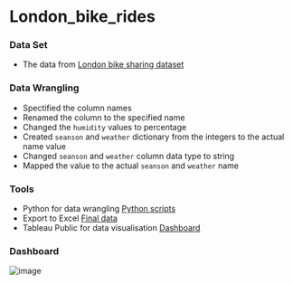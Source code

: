 # London_bike_rides

### Data Set
- The data from [London bike sharing dataset](https://www.kaggle.com/datasets/hmavrodiev/london-bike-sharing-dataset)

### Data Wrangling
- Spectified the column names
- Renamed the column to the specified name
- Changed the `humidity` values to percentage
- Created `seanson` and `weather` dictionary from the integers to the actual name value
- Changed `seanson` and `weather` column data type to string
- Mapped the value to the actual `seanson` and `weather` name

### Tools
- Python for data wrangling [Python scripts](https://github.com/stlionnn/London_bike_rides_visualisation/blob/main/london_bike.ipynb)
- Export to Excel [Final data](https://github.com/stlionnn/London_bike_rides_visualization/blob/main/london_bike_final.xlsx)
- Tableau Public for data visualisation [Dashboard](https://public.tableau.com/app/profile/kampee.peerakhum/viz/London_bike_rides_16883716919000/LondonBikeRides)

### Dashboard

![image](https://github.com/stlionnn/London_bike_rides_visualisation/assets/98281969/3ef4781f-5456-4ca7-b49b-e2bfc2b93ce2)
